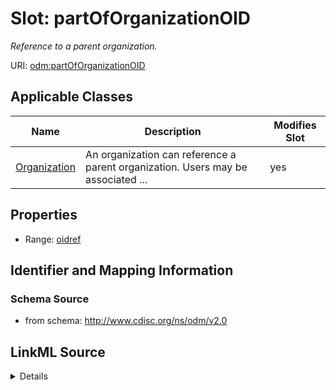 # Slot: partOfOrganizationOID


_Reference to a parent organization._



URI: [odm:partOfOrganizationOID](http://www.cdisc.org/ns/odm/v2.0/partOfOrganizationOID)



<!-- no inheritance hierarchy -->




## Applicable Classes

| Name | Description | Modifies Slot |
| --- | --- | --- |
[Organization](Organization.md) | An organization can reference a parent organization. Users may be associated ... |  yes  |







## Properties

* Range: [oidref](oidref.md)





## Identifier and Mapping Information







### Schema Source


* from schema: http://www.cdisc.org/ns/odm/v2.0




## LinkML Source

<details>
```yaml
name: partOfOrganizationOID
description: Reference to a parent organization.
from_schema: http://www.cdisc.org/ns/odm/v2.0
rank: 1000
alias: partOfOrganizationOID
domain_of:
- Organization
range: oidref

```
</details>
